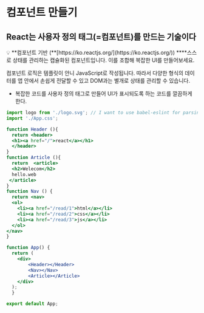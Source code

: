 # 컴포넌트 만들기

## React는 사용자 정의 태그(=컴포넌트)를 만드는 기술이다

<aside>
💡 **컴포넌트 기반 (**[https://ko.reactjs.org/](https://ko.reactjs.org/))
****스스로 상태를 관리하는 캡슐화된 컴포넌트입니다. 이를 조합해 복잡한 UI를 만들어보세요.

컴포넌트 로직은 템플릿이 안니 JavaScript로 작성됩니다. 따라서 다양한 형식의 데이터를 앱 안에서 손쉽게 전달할 수 있고 DOM과는 별개로 상태를 관리할 수 있습니다.

</aside>

- 복잡한 코드를  사용자 정의 태그로 만들어 UI가 표시되도록 하는 코드를 깔끔하게 한다.

```jsx
import logo from './logo.svg'; // I want to use babel-eslint for parsing!
import './App.css';

function Header (){
  return <header>  
  <h1><a href="/">react</a></h1>
  </header>
}
function Article (){
  return  <article>
  <h2>Welecom</h2>
  hello.web
 </article>
}
function Nav () {
  return <nav>
  <ol>
    <li><a href="/read/1">html</a></li>
    <li><a href="/read/2">css</a></li>
    <li><a href="/read/3">js</a></li>
  </ol>
</nav>
}

function App() {
  return (
    <div>
        <Header></Header>
        <Nav></Nav>
        <Article></Article>
    </div>
  );
  }

export default App;
```